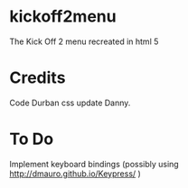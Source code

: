 # kickoff2menu
The Kick Off 2 menu recreated in html 5


# Credits
Code Durban
css update Danny.

# To Do 
Implement keyboard bindings (possibly using http://dmauro.github.io/Keypress/ )

